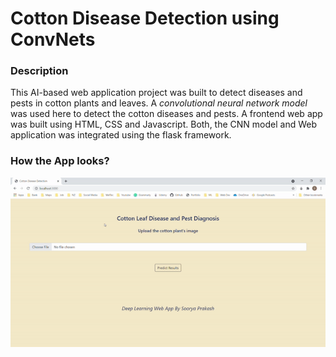 # Cotton Disease Detection using ConvNets

### Description
This AI-based web application project was built to detect diseases and pests in cotton plants and leaves. A *convolutional neural network model* was used here to detect the cotton diseases and pests. A frontend web app was built using HTML, CSS and Javascript. Both, the CNN model and Web application was integrated using the flask framework. 

### How the App looks?
![Alt Text](https://github.com/drdataSpp/Spp-End2End-Deep-Learning-Projects/blob/master/Cotton%20Disease%20Detection%20using%20ConvNets/Cotton-App.gif)
